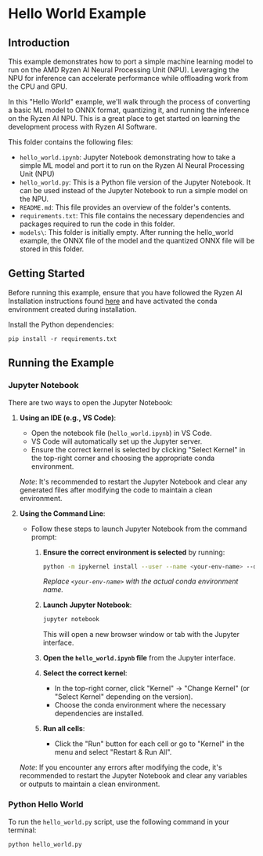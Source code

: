 # Hello World Example

## Introduction
This example demonstrates how to port a simple machine learning model to run on the AMD Ryzen AI Neural Processing Unit (NPU). Leveraging the NPU for inference can accelerate performance while offloading work from the CPU and GPU.

In this "Hello World" example, we'll walk through the process of converting a basic ML model to ONNX format, quantizing it, and running the inference on the Ryzen AI NPU. This is a great place to get started on learning the development process with Ryzen AI Software.

This folder contains the following files:

- `hello_world.ipynb`: Jupyter Notebook demonstrating how to take a simple ML model and port it to run on the Ryzen AI Neural Processing Unit (NPU)
- `hello_world.py`: This is a Python file version of the Jupyter Notebook. It can be used instead of the Jupyter Notebook to run a simple model on the NPU.
- `README.md`: This file provides an overview of the folder's contents.
- `requirements.txt`: This file contains the necessary dependencies and packages required to run the code in this folder.
- `models\`: This folder is initially empty. After running the hello_world example, the ONNX file of the model and the quantized ONNX file will be stored in this folder.

## Getting Started

Before running this example, ensure that you have followed the Ryzen AI Installation instructions found [here](https://ryzenai.docs.amd.com/en/latest/inst.html) and have activated the conda environment created during installation.

Install the Python dependencies:

```
pip install -r requirements.txt
```

## Running the Example

### Jupyter Notebook

There are two ways to open the Jupyter Notebook:

1. **Using an IDE (e.g., VS Code)**:
   - Open the notebook file (`hello_world.ipynb`) in VS Code.
   - VS Code will automatically set up the Jupyter server.
   - Ensure the correct kernel is selected by clicking "Select Kernel" in the top-right corner and choosing the appropriate conda environment.

   *Note*: It's recommended to restart the Jupyter Notebook and clear any generated files after modifying the code to maintain a clean environment.

2. **Using the Command Line**:
   - Follow these steps to launch Jupyter Notebook from the command prompt:

     1. **Ensure the correct environment is selected** by running:
        ```bash
        python -m ipykernel install --user --name <your-env-name> --display-name "Python (<your-display-name>)"
        ```
        _Replace `<your-env-name>` with the actual conda environment name._

     2. **Launch Jupyter Notebook**:
        ```bash
        jupyter notebook
        ```
        This will open a new browser window or tab with the Jupyter interface.

     3. **Open the `hello_world.ipynb` file** from the Jupyter interface.

     4. **Select the correct kernel**:
        - In the top-right corner, click "Kernel" → "Change Kernel" (or "Select Kernel" depending on the version).
        - Choose the conda environment where the necessary dependencies are installed.

     5. **Run all cells**:
        - Click the "Run" button for each cell or go to "Kernel" in the menu and select "Restart & Run All".

   *Note*: If you encounter any errors after modifying the code, it's recommended to restart the Jupyter Notebook and clear any variables or outputs to maintain a clean environment.

### Python Hello World

To run the `hello_world.py` script, use the following command in your terminal:

```bash
python hello_world.py
```